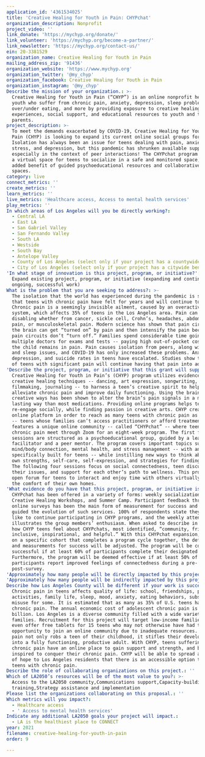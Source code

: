 ```yaml
---
application_id: '4361534025'
title: 'Creative Healing for Youth in Pain: CHYPchat'
organization_description: Nonprofit
project_video: ''
link_donate: 'https://mychyp.org/donate/'
link_volunteer: 'https://mychyp.org/become-a-partner/'
link_newsletter: 'https://mychyp.org/contact-us/'
ein: 20-3381529
organization_name: Creative Healing for Youth in Pain
mailing_address_zip: '91436'
organization_website: 'https://www.mychyp.org'
organization_twitter: '@my_chyp'
organization_facebook: Creative Healing for Youth in Pain
organization_instagram: '@my_chyp'
Describe the mission of your organization.: >-
  Creative Healing for Youth in Pain (“CHYP”) is an online nonprofit helping
  youth who suffer from chronic pain, anxiety, depression, sleep problems,
  over/under eating, and more by providing exposure to creative healing
  experiences, social support, and educational resources to youth and to their
  parents.
project_description: >-
  To meet the demands exacerbated by COVID-19, Creative Healing for Youth in
  Pain (CHYP) is looking to expand its current online social groups for teens.
  Isolation has always been an issue for teens dealing with pain, anxiety,
  stress, and depression, but this pandemic has shrunken available supports -
  especially in the context of peer interactions! The CHYPchat program provides
  a virtual space for teens to socialize in a safe and monitored space, with the
  added benefit of guided psychoeducational resources and collaborative creative
  spaces.
category: live
connect_metrics: ''
create_metrics: ''
learn_metrics: ''
live_metrics: 'Healthcare access, Access to mental health services'
play_metrics: ''
In which areas of Los Angeles will you be directly working?:
  - Central LA
  - East LA
  - San Gabriel Valley
  - San Fernando Valley
  - South LA
  - Westside
  - South Bay
  - Antelope Valley
  - County of Los Angeles (select only if your project has a countywide benefit)
  - City of Los Angeles (select only if your project has a citywide benefit)
'In what stage of innovation is this project, program, or initiative?': >-
  Expand existing project, program, or initiative (expanding and continuing
  ongoing, successful work)
What is the problem that you are seeking to address?: >-
  The isolation that the world has experienced during the pandemic is something
  that teens with chronic pain have felt for years and will continue to feel.
  Chronic pain is a seemingly invisible ailment, caused by an overactive nervous
  system, which affects 35% of teens in the Los Angeles area. Pain can be
  disabling whether from cancer, sickle cell, Crohn’s, headaches, abdominal
  pain, or musculoskeletal pain. Modern science has shown that pain circuits in
  the brain can get “turned on” by pain and then intensify the pain because the
  pain circuits don’t “turn off.” Families spend considerable time going to
  multiple doctors for exams and tests -- paying high out-of-pocket costs -- but
  the child remains in pain. Pain causes isolation from peers, along with stress
  and sleep issues, and COVID-19 has only increased these problems. Anxiety,
  depression, and suicide rates in teens have escalated. Studies show that 70%
  of teens with significant pain will continue having that pain into adulthood.
'Describe the project, program, or initiative that this grant will support to address the problem identified.': >-
  Creative Healing for Youth in Pain’s (CHYP) program utilizes evidence-based,
  creative healing techniques -- dancing, art expression, songwriting,
  filmmaking, journaling -- to harness a teen’s creative spirit to help
  alleviate chronic pain and improve daily functioning. Using the brain in
  creative ways has been shown to alter the brain’s pain signals in a more
  lasting way than most medications. Providing online programs helps teens
  re-engage socially, while finding passion in creative arts. CHYP created an
  online platform in order to reach as many teens with chronic pain as possible
  -- teens whose families can’t access practitioners or afford treatments. CHYP
  features a unique online community -- called “CHYPchat” -- where teens with
  chronic pain meet through Zoom for an eight-week program. The first four
  sessions are structured as a psychoeducational group, guided by a lead
  facilitator and a peer mentor. The program covers important topics such as the
  mind/body connection, mental health, and stress management -- with an approach
  specifically built for teens -- while instilling new ways to think about their
  own strengths, self-care, self-expression, and strategies for finding hope.
  The following four sessions focus on social connectedness, teen discussions of
  their issues, and support for each other’s path to wellness. This provides an
  open forum for teens to interact and enjoy time with others virtually, from
  the comfort of their own homes.
'What evidence do you have that this project, program, or initiative is or will be successful, and how will you define and measure success?': >-
  CHYPchat has been offered in a variety of forms: weekly socialization groups,
  Creative Healing Workshops, and Summer Camp. Participant feedback through
  online surveys has been the main form of measurement for success and has
  guided the evolution of such services. 100% of respondents state they would
  like to continue participating in CHYP programs, and the weekly attendance
  illustrates the group members’ enthusiasm. When asked to describe in one word
  how CHYP teens feel about CHYPchats, most identified, “community, friendship,
  inclusive, inspirational, and helpful.” With this CHYPchat expansion, focusing
  on a specific cohort that completes a program cycle together, the definition
  and measurements for success will be adjusted. The program will be considered
  successful if at least 60% of participants complete their designated cycle.
  Furthermore, the program will be deemed effective if at least 50% of
  participants report improved feelings of connectedness during a pre- and
  post-survey.
'Approximately how many people will be directly impacted by this project, program, or initiative?': '48'
'Approximately how many people will be indirectly impacted by this project, program, or initiative?': '480'
Describe how Los Angeles County will be different if your work is successful.: >-
  Chronic pain in teens affects quality of life: school, friendships, physical
  activities, family life, sleep, mood, anxiety, eating behaviors, substance
  misuse for some. It is estimated that as many as 35% of U.S. teens have
  chronic pain. The annual economic cost of adolescent chronic pain is $19.5
  billion. Los Angeles is a diverse community filled with a wide variety of
  families. Recruitment for this project will target low-income families - and
  even offer free tablets for 15 teens who may not otherwise have had the
  opportunity to join an online community due to inadequate resources. Chronic
  pain not only robs a teen of their childhood, it stifles their development
  into a fully functioning, productive adult. With CHYP, teens suffering from
  chronic pain have an online place to gain support and strength, and be
  inspired to conquer their chronic pain. CHYP will be able to spread a message
  of hope to Los Angeles residents that there is an accessible option to help
  teens with chronic pain.
Describe the role of collaborating organizations on this project.: ''
Which of LA2050’s resources will be of the most value to you?: >-
  Access to the LA2050 community,Communications support,Capacity-building and
  training,Strategy assistance and implementation
Please list the organizations collaborating on this proposal.: ''
Which metrics will you impact?:
  - Healthcare access
  - ' Access to mental health services'
Indicate any additional LA2050 goals your project will impact.:
  - LA is the healthiest place to CONNECT
year: 2021
filename: creative-healing-for-youth-in-pain
order: 9

---
```

